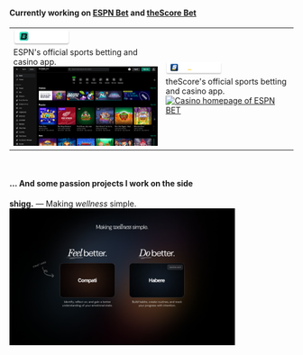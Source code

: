 #### Currently working on [ESPN Bet](https://espnbet.com/) and [theScore Bet](https://thescore.bet/)

<table>
  <tr>
    <td>
<div>
<a href="https://espnbet.com/"><img width="100" alt="ESPN Bet badge" src="https://github.com/chilucdiep/private-assets/blob/main/espn-badge.svg"></a>
<br />
<span>ESPN's official sports betting and casino app.</span>
<br />
<a href="https://espnbet.com/"><img width="400" alt="Casino homepage of ESPN BET" src="https://github.com/chilucdiep/private-assets/blob/main/espnbet.png"></a>
</div>

</td>
<td>

<div>
<a href="https://thescore.bet/casino"><img width="100" alt="theScore Bet badge" src="https://github.com/chilucdiep/private-assets/blob/main/thescore-badge.svg"></a>
<br />
<span>theScore's official sports betting and casino app.</span>
<br />
<a href="https://thescore.bet/casino"><img width="400" alt="Casino homepage of ESPN BET" src="https://github.com/chilucdiep/private-assets/blob/main/thescore.svg"></a>
</div>
    </td>
  </tr>
</table>
<br />

#### ... And some passion projects I work on the side

<b>shigg.</b> — Making <i>wellness</i> simple.
<br />
<a href="https://shigg.vercel.app/"><img width="400" alt="Personal project — wellness tools" src="https://github.com/chilucdiep/private-assets/blob/main/shigg.svg"></a>
<br />

<!--
**chilucdiep/chilucdiep** is a ✨ _special_ ✨ repository because its `README.md` (this file) appears on your GitHub profile.

Here are some ideas to get you started:

- 🔭 I’m currently working on ...
- 🌱 I’m currently learning ...
- 👯 I’m looking to collaborate on ...
- 🤔 I’m looking for help with ...
- 💬 Ask me about ...
- 📫 How to reach me: ...
- 😄 Pronouns: ...
- ⚡ Fun fact: ...
-->
